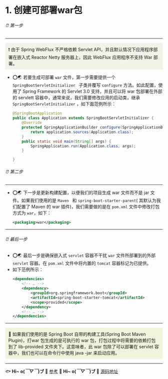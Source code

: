 # 1. 创建可部署war包
###### ⏰ 第一步
---
<div style="background:#f0f3e8;padding:10px">
❗  由于 Spring WebFlux 不严格依赖 Servlet API，并且默认情况下应用程序部署在嵌入式 Reactor Netty 服务器上，因此 WebFlux 应用程序不支持 War 部署。
</div>

- ⭕🌏 若要生成可部署 `war` 文件，第一步需要提供一个 `SpringBootServletInitializer ` 子类并覆写 `configure` 方法。如此配置，使用了 Spring Framework 的 Servlet 3.0 支持，并且可以将 war 包部署在外部的 servlett 容器中，通常来说，我们需要修改应用的启动类，继承 `SpringBootServletInitializer` ，如下面范例所示：
    ```java
    @SpringBootApplication
    public class Application extends SpringBootServletInitializer {
        @Override
        protected SpringApplicationBuilder configure(SpringApplicationBuilder application) {
            return application.sources(Application.class);
        }
        public static void main(String[] args) {
            SpringApplication.run(Application.class, args);
        }

    }
    ```

###### ⏰ 第二步
 ---
 - ⭕🌏 下一步是更新构建配置，以便我们的项目生成 war 文件而不是 jar 文件。如果我们使用的是 `Maven ` 和 `spring-boot-starter-parent`( 其默认为我们配置了 Maven 的 war 插件)，我们需要做的是在 `pom.xml` 文件中修改打包方式为 `war`，如下：
    ```xml
    <packaging>war</packaging>
    ```
---
###### ⏰ 最后一步
- ⭕🌏 最后一步是确保嵌入式 `servlet` 容器不干扰 `war` 文件所部署到的外部 `servlet` 容器。在 `pom.xml` 文件中将内置的 `tomcat` 容器标记为已提供。
- 如下范例所示：
    ```xml
    <dependencies>
        <!-- … -->
        <dependency>
            <groupId>org.springframework.boot</groupId>
            <artifactId>spring-boot-starter-tomcat</artifactId>
            <scope>provided</scope>
        </dependency>
        <!-- … -->
    </dependencies>
    ```
---    
<div style="background:#eef5dc;padding:10px">
🔵  如果我们使用的是 Spring Boot 自带的构建工具(Spring Boot Maven Plugin)，打war 包生成的是可执行的 war 包，打包过程中将需要的依赖打包到了 lib-provided 文件夹下。这意味者，此 war 包除了可以部署在 servlet 容器中，我们也可以在命令行中使用 java -jar 来启动应用。
</div>

--- 
🐟 <strong> Hi~ o(*￣▽￣*)ブ <span id="参考"> </strong>🌱 [参考](https://docs.spring.io/spring-boot/docs/2.4.1/reference/htmlsingle/#howto-create-a-deployable-war-file)
🐋 <strong> Hi~ o(*￣▽￣*)ブ <span id="源码地址"> </strong>🌱 [源码地址](https://github.com/SpanishSoap/spring-boot-ohbee)